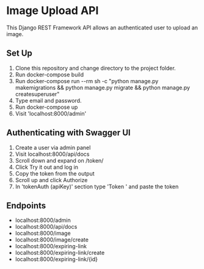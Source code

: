 # **Image Upload API**
This Django REST Framework API allows an authenticated user to upload an image.

## **Set Up**
1. Clone this repository and change directory to the project folder.
2. Run docker-compose build
3. Run docker-compose run --rm sh -c "python manage.py makemigrations && python manage.py migrate && python manage.py createsuperuser"
4. Type email and password.
5. Run docker-compose up
6. Visit 'localhost:8000/admin'

## **Authenticating with Swagger UI**
1. Create a user via admin panel
2. Visit localhost:8000/api/docs
3. Scroll down and expand on /token/
4. Click Try it out and log in
5. Copy the token from the output
6. Scroll up and click Authorize
7. In 'tokenAuth (apiKey)' section type 'Token ' and paste the token

## **Endpoints**
- localhost:8000/admin
- localhost:8000/api/docs
- localhost:8000/image
- localhost:8000/image/create
- localhost:8000/expiring-link
- localhost:8000/expiring-link/create
- localhost:8000/expiring-link/{id}